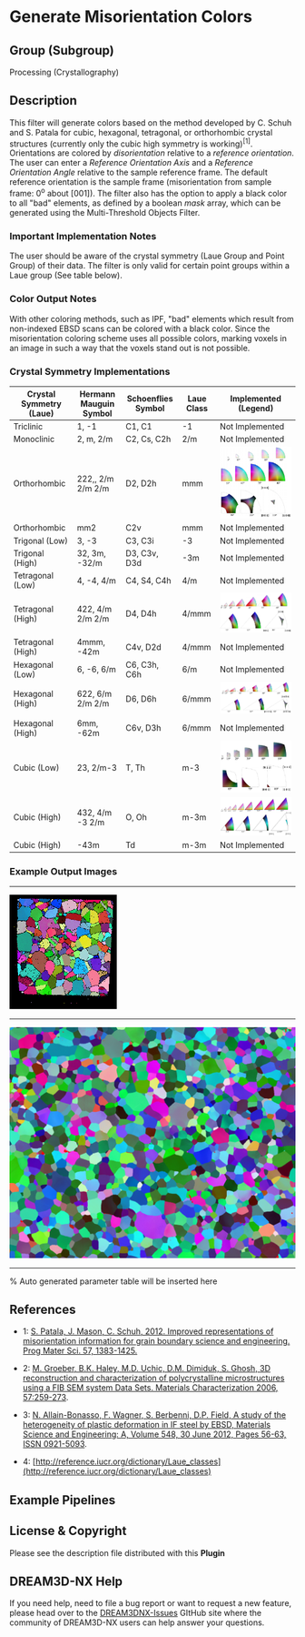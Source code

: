 # Generate Misorientation Colors

## Group (Subgroup)

Processing (Crystallography)

## Description

This filter will generate colors based on the method developed by C. Schuh and S. Patala for cubic, hexagonal, tetragonal, or orthorhombic crystal structures (currently only the cubic high symmetry is working)<sup>[1]</sup>. Orientations are colored by _disorientation_ relative to a _reference orientation_. The user can enter a _Reference Orientation Axis_ and a _Reference Orientation Angle_ relative to the sample reference frame. The default reference orientation is the sample frame (misorientation from sample frame: 0<sup>o</sup> about [001]). The filter also has the option to apply a black color to all "bad" elements, as defined by a boolean _mask_ array, which can be generated using the Multi-Threshold Objects Filter.

### Important Implementation Notes

The user should be aware of the crystal symmetry (Laue Group and Point Group) of their data. The filter is only valid for certain point groups within a Laue group (See table below).

### Color Output Notes

With other coloring methods, such as IPF, "bad" elements which result from non-indexed EBSD scans can be colored with a black color. Since the misorientation coloring scheme uses all possible colors, marking voxels in an image in such a way that the voxels stand out is not possible.

### Crystal Symmetry Implementations

|Crystal Symmetry (Laue) | Hermann   Mauguin  Symbol | Schoenflies Symbol | Laue Class | Implemented  (Legend) |
|------------------------|-------------------------|-------------------| -----------|-----------------------|
| Triclinic | 1, -1  |  C1, C1 | -1 | Not Implemented|
| Monoclinic | 2, m, 2/m | C2, Cs, C2h | 2/m | Not Implemented |
| Orthorhombic | 222,, 2/m 2/m 2/m | D2, D2h | mmm | ![](Images/MisorientationLegendD2_222.png) |
| Orthorhombic | mm2 | C2v | mmm | Not Implemented |
| Trigonal (Low)|3, -3 | C3, C3i | -3 | Not Implemented |
| Trigonal (High)  | 32, 3m, -32/m | D3, C3v, D3d | -3m | Not Implemented |
| Tetragonal (Low) | 4, -4, 4/m | C4, S4, C4h | 4/m | Not Implemented |
| Tetragonal (High) | 422,  4/m 2/m 2/m | D4, D4h | 4/mmm |  ![](Images/MisorientationLegendD4_422.png)|
| Tetragonal (High) | 4mmm, -42m | C4v, D2d | 4/mmm | Not Implemented|
| Hexagonal (Low) | 6, -6, 6/m | C6, C3h, C6h | 6/m | Not Implemented |
| Hexagonal  (High)| 622, 6/m 2/m 2/m | D6, D6h | 6/mmm | ![](Images/MisorientationLegendD6_622.png) |
| Hexagonal  (High)| 6mm, -62m | C6v, D3h | 6/mmm | Not Implemented |
| Cubic (Low) | 23, 2/m-3 | T, Th | m-3 | ![](Images/MisorientationLegendT_23.png) |
| Cubic (High) | 432, 4/m -3 2/m | O, Oh| m-3m | ![](Images/MisorientationLegendO_432.png) |
| Cubic (High) | -43m | Td| m-3m | Not Implemented |

### Example Output Images

-----

![Small IN100 courtesy of [2] showing a generally random texture](Images/Small_IN100_Miso_90.png)

-----

![Interstitial Free (IF) Steel courtesy of [3]](Images/Miso_fw-ar-IF1-avtr12-corr.png)

-----

% Auto generated parameter table will be inserted here

## References

- 1: [S. Patala, J. Mason, C. Schuh, 2012. Improved representations of misorientation information for grain boundary science and engineering. Prog Mater Sci. 57, 1383-1425.](https://doi.org/10.1016/j.pmatsci.2012.04.002)

- 2: [M. Groeber, B.K. Haley, M.D. Uchic, D.M. Dimiduk, S. Ghosh, 3D reconstruction and characterization of polycrystalline microstructures using a FIB SEM system Data Sets. Materials Characterization 2006, 57:259-273](https://doi.org/10.1016/j.commatsci.2007.04.007).

- 3: [N. Allain-Bonasso, F. Wagner, S. Berbenni, D.P. Field, A study of the heterogeneity of plastic deformation in IF steel by EBSD, Materials Science and Engineering: A, Volume 548, 30 June 2012, Pages 56-63, ISSN 0921-5093](http://dx.doi.org/10.1016/j.msea.2012.03.068).

- 4: [http://reference.iucr.org/dictionary/Laue_classes](http://reference.iucr.org/dictionary/Laue_classes)

## Example Pipelines

## License & Copyright

Please see the description file distributed with this **Plugin**

## DREAM3D-NX Help

If you need help, need to file a bug report or want to request a new feature, please head over to the [DREAM3DNX-Issues](https://github.com/BlueQuartzSoftware/DREAM3DNX-Issues/discussions) GItHub site where the community of DREAM3D-NX users can help answer your questions.

